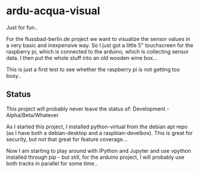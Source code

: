 # ardu-acqua-visual

Just for fun..

For the flussbad-berlin.de project we want to visualize the
sensor values in a very basic and inexpensive way. So I just
got a little 5" touchscreen for the raspberry pi, which is
connected to the arduino, which is collecting sensor data.
I then put
the whole stuff into an old wooden wine box...

This is just a first test to see whether the raspberry pi is
not getting too busy..


## Status

This project will probably never leave the status of:
Development - Alpha/Beta/Whatever

As I started this project, I installed python-virtual from
the debian apt repo (as I have both a debian-desktop and
a raspbian-develbox).
This is great for security, but not that great for
feature coverage...

Now I am starting to play around with IPython and Jupyter and
use vpython installed through pip - but still, for the arduino
project, I will probably use both tracks in parallel for some
time..



